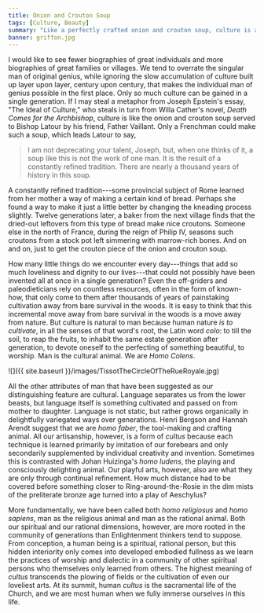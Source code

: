 ```yaml
---
title: Onion and Crouton Soup
tags: [Culture, Beauty]
summary: "Like a perfectly crafted onion and crouton soup, culture is a constantly refined tradition.  Culture is natural to man because human nature *is to cultivate*, in all the senses of that word's root, the Latin word *colo*: to till the soil, to reap the fruits, to inhabit the same estate generation after generation, to devote oneself to the perfecting of something beautiful, to worship.  Man is the cultural animal.  We are *Homo Colens*."
banner: griffon.jpg
---
```


I would like to see fewer biographies of great individuals and more biographies of great families or villages.  We tend to overrate the singular man of original genius, while ignoring the slow accumulation of culture built up layer upon layer, century upon century, that makes the individual man of genius possible in the first place.  Only so much culture can be gained in a single generation.  If I may steal a metaphor from Joseph Epstein's essay, "The Ideal of Culture," who steals in turn from Willa Cather's novel, *Death Comes for the Archbishop*, culture is like the onion and crouton soup served to Bishop Latour by his friend, Father Vaillant.  Only a Frenchman could make such a soup, which leads Latour to say,

> I am not deprecating your talent, Joseph, but, when one thinks of
> it, a soup like this is not the work of one man.  It is the
> result of a constantly refined tradition.  There are nearly a
> thousand years of history in this soup.

A constantly refined tradition---some provincial subject of Rome learned from her mother a way of making a certain kind of bread.  Perhaps she found a way to make it just a little better by changing the kneading process slightly.  Twelve generations later, a baker from the next village finds that the dried-out leftovers from this type of bread make nice croutons.  Someone else in the north of France, during the reign of Philip IV, seasons such croutons from a stock pot left simmering with marrow-rich bones.  And on and on, just to get the crouton piece of the onion and crouton soup.<!--more-->

How many little things do we encounter every day---things that add so much loveliness and dignity to our lives---that could not possibly have been invented all at once in a single generation?  Even the off-griders and paleodieticians rely on countless resources, often in the form of known-how, that only come to them after thousands of years of painstaking cultivation away from bare survival in the woods.  It is easy to think that this incremental move away from bare survival in the woods is a move away from nature.  But culture is natural to man because human nature *is to cultivate*, in all the senses of that word's root, the Latin word *colo*: to till the soil, to reap the fruits, to inhabit the same estate generation after generation, to devote oneself to the perfecting of something beautiful, to worship.  Man is the cultural animal.  We are *Homo Colens*.

![]({{ site.baseurl }}/images/TissotTheCircleOfTheRueRoyale.jpg)

All the other attributes of man that have been suggested as our distinguishing feature are cultural.  Language separates us from the lower beasts, but language itself is something cultivated and passed on from mother to daughter.  Language is not static, but rather grows organically in delightfully variegated ways over generations.  Henri Bergson and Hannah Arendt suggest that we are *homo faber*, the tool-making and crafting animal.  All our artisanship, however, is a form of *cultus* because each technique is learned primarily by imitation of our forebears and only secondarily supplemented by individual creativity and invention.  Sometimes this is contrasted with Johan Huizinga's *homo ludens*, the playing and consciously delighting animal.  Our playful arts, however, also are what they are only through continual refinement.  How much distance had to be covered before something closer to Ring-around-the-Rosie in the dim mists of the preliterate bronze age turned into a play of Aeschylus?

More fundamentally, we have been called both *homo religiosus* and *homo sapiens*, man as the religious animal and man as the rational animal.  Both our spiritual and our rational dimensions, however, are more rooted in the community of generations than Enlightenment thinkers tend to suppose.  From conception, a human being is a spiritual, rational person, but this hidden interiority only comes into developed embodied fullness as we learn the practices of worship and dialectic in a community of other spiritual persons who themselves only learned from others.  The highest meaning of *cultus* transcends the plowing of fields or the cultivation of even our loveliest arts.  At its summit, human *cultus* is the sacramental life of the Church, and we are most human when we fully immerse ourselves in this life.
